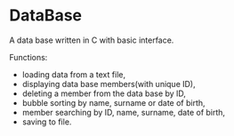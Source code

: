 # DataBase
A data base written in C with basic interface.

Functions:
- loading data from a text file,
- displaying data base members(with unique ID),
- deleting a member from the data base by ID,
- bubble sorting by name, surname or date of birth,
- member searching by ID, name, surname, date of birth,
- saving to file.


